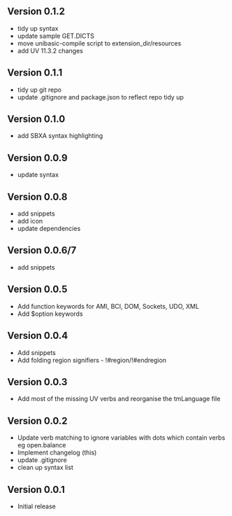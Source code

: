 ## Version 0.1.2
- tidy up syntax
- update sample GET.DICTS
- move unibasic-compile script to extension_dir/resources
- add UV 11.3.2 changes

## Version 0.1.1
- tidy up git repo
- update .gitignore and package.json to reflect repo tidy up

## Version 0.1.0
- add SBXA syntax highlighting

## Version 0.0.9
- update syntax

## Version 0.0.8
- add snippets
- add icon
- update dependencies

## Version 0.0.6/7
- add snippets

## Version 0.0.5
- Add function keywords for AMI, BCI, DOM, Sockets, UDO, XML
- Add $option keywords

## Version 0.0.4
- Add snippets
- Add folding region signifiers - !#region/!#endregion

## Version 0.0.3
- Add most of the missing UV verbs and reorganise the tmLanguage file

## Version 0.0.2
- Update verb matching to ignore variables with dots which contain verbs eg open.balance
- Implement changelog (this)
- update .gitignore
- clean up syntax list

## Version 0.0.1
- Initial release